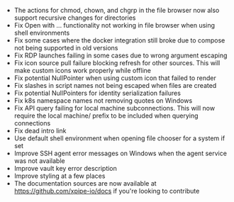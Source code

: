 - The actions for chmod, chown, and chgrp in the file browser now also support recursive changes for directories
- Fix Open with ... functionality not working in file browser when using shell environments
- Fix some cases where the docker integration still broke due to compose not being supported in old versions
- Fix RDP launches failing in some cases due to wrong argument escaping
- Fix icon source pull failure blocking refresh for other sources.
  This will make custom icons work properly while offline
- Fix potential NullPointer when using custom icon that failed to render
- Fix slashes in script names not being escaped when files are created
- Fix potential NullPointers for identity serialization failures
- Fix k8s namespace names not removing quotes on Windows
- Fix API query failing for local machine subconnections. 
  This will now require the local machine/ prefix to be included when querying connections
- Fix dead intro link
- Use default shell environment when opening file chooser for a system if set
- Improve SSH agent error messages on Windows when the agent service was not available
- Improve vault key error description
- Improve styling at a few places
- The documentation sources are now available at https://github.com/xpipe-io/docs if you're looking to contribute
